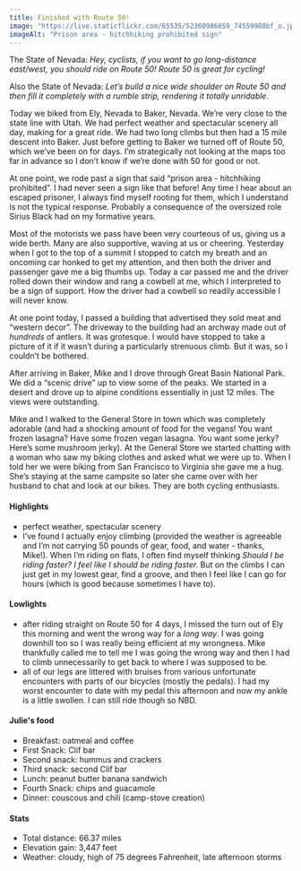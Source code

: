```yaml
---
title: Finished with Route 50!
image: "https://live.staticflickr.com/65535/52360986859_74559980bf_o.jpg"
imageAlt: "Prison area - hitchhiking prohibited sign"
---
```


The State of Nevada: _Hey, cyclists, if you want to go long-distance east/west, you should ride on Route 50! Route 50 is great for cycling!_

Also the State of Nevada: _Let’s build a nice wide shoulder on Route 50 and then fill it completely with a rumble strip, rendering it totally unridable._

Today we biked from Ely, Nevada to Baker, Nevada. We’re very close to the state line with Utah. We had perfect weather and spectacular scenery all day, making for a great ride. We had two long climbs but then had a 15 mile descent into Baker. Just before getting to Baker we turned off of Route 50, which we’ve been on for days. I’m strategically not looking at the maps too far in advance so I don’t know if we’re done with 50 for good or not. 

At one point, we rode past a sign that said “prison area - hitchhiking prohibited”. I had never seen a sign like that before! Any time I hear about an escaped prisoner, I always find myself rooting for them, which I understand is not the typical response. Probably a consequence of the oversized role Sirius Black had on my formative years. 

Most of the motorists we pass have been very courteous of us, giving us a wide berth. Many are also supportive, waving at us or cheering. Yesterday when I got to the top of a summit I stopped to catch my breath and an oncoming car honked to get my attention, and then both the driver and passenger gave me a big thumbs up. Today a car passed me and the driver rolled down their window and rang a cowbell at me, which I interpreted to be a sign of support. How the driver had a cowbell so readily accessible I will never know. 

At one point today, I passed a building that advertised they sold meat and “western decor”. The driveway to the building had an archway made out of _hundreds_ of antlers. It was grotesque. I would have stopped to take a picture of it if it wasn’t during a particularly strenuous climb. But it was, so I couldn’t be bothered. 

After arriving in Baker, Mike and I drove through Great Basin National Park. We did a “scenic drive” up to view some of the peaks. We started in a desert and drove up to alpine conditions essentially in just 12 miles. The views were outstanding. 

Mike and I walked to the General Store in town which was completely adorable (and had a shocking amount of food for the vegans! You want frozen lasagna? Have some frozen vegan lasagna. You want some jerky? Here’s some mushroom jerky). At the General Store we started chatting with a woman who saw my biking clothes and asked what we were up to. When I told her we were biking from San Francisco to Virginia she gave me a hug. She’s staying at the same campsite so later she came over with her husband to chat and look at our bikes. They are both cycling enthusiasts. 

#### Highlights
- perfect weather, spectacular scenery 
- I’ve found I actually enjoy climbing (provided the weather is agreeable and I’m not carrying 50 pounds of gear, food, and water - thanks, Mike!). When I’m riding on flats, I often find myself thinking _Should I be riding faster? I feel like I should be riding faster._ But on the climbs I can just get in my lowest gear, find a groove, and then I feel like I can go for hours (which is good because sometimes I have to). 

#### Lowlights
- after riding straight on Route 50 for 4 days, I missed the turn out of Ely this morning and went the wrong way for a _long way_. I was going downhill too so I was really being efficient at my wrongness. Mike thankfully called me to tell me I was going the wrong way and then I had to climb unnecessarily to get back to where I was supposed to be. 
- all of our legs are littered with bruises from various unfortunate encounters with parts of our bicycles (mostly the pedals). I had my worst encounter to date with my pedal this afternoon and now my ankle is a little swollen. I can still ride though so NBD. 

#### Julie's food
- Breakfast: oatmeal and coffee
- First Snack: Clif bar
- Second snack: hummus and crackers
- Third snack: second Clif bar
- Lunch: peanut butter banana sandwich 
- Fourth Snack: chips and guacamole 
- Dinner: couscous and chili (camp-stove creation) 

#### Stats
- Total distance: 66.37 miles
- Elevation gain: 3,447 feet
- Weather: cloudy, high of 75 degrees Fahrenheit, late afternoon storms 
